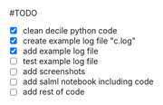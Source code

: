 #TODO
- [x] clean decile python code
- [x] create example log file "c.log"
- [x] add example log file
- [ ] test example log file
- [ ] add screenshots
- [ ] add salml notebook including code
- [ ] add rest of code
